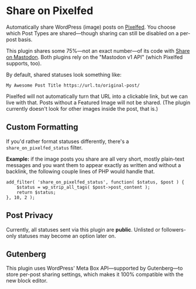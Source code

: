 # Share on Pixelfed
Automatically share WordPress (image) posts on [Pixelfed](https://pixelfed.org/). You choose which Post Types are shared—though sharing can still be disabled on a per-post basis.

This plugin shares some 75%—not an exact number—of its code with [Share on Mastodon](https://github.com/janboddez/share-on-mastodon). Both plugins rely on the "Mastodon v1 API" (which Pixelfed supports, too).

By default, shared statuses look something like:
```
My Awesome Post Title https://url.to/original-post/
```

Pixelfed will not automatically turn that URL into a clickable link, but we can live with that. Posts without a Featured Image will not be shared. (The plugin currently doesn't look for other images inside the post, that is.)

## Custom Formatting
If you'd rather format statuses differently, there's a `share_on_pixelfed_status` filter.

**Example:** if the image posts you share are all very short, mostly plain-text messages and you want them to appear exactly as written and without a backlink, the following couple lines of PHP would handle that.
```
add_filter( 'share_on_pixelfed_status', function( $status, $post ) {
	$status = wp_strip_all_tags( $post->post_content );
	return $status;
}, 10, 2 );
```

## Post Privacy
Currently, all statuses sent via this plugin are **public**. Unlisted or followers-only statuses may become an option later on.

## Gutenberg
This plugin uses WordPress' Meta Box API—supported by Gutenberg—to store per-post sharing settings, which makes it 100% compatible with the new block editor.
